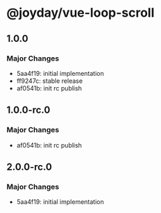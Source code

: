 # @joyday/vue-loop-scroll

## 1.0.0

### Major Changes

- 5aa4f19: initial implementation
- ff9247c: stable release
- af0541b: init rc publish

## 1.0.0-rc.0

### Major Changes

- af0541b: init rc publish

## 2.0.0-rc.0

### Major Changes

- 5aa4f19: initial implementation
